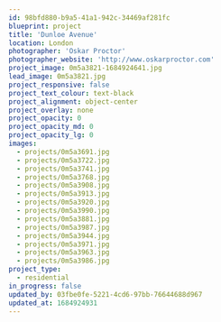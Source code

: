 ```yaml
---
id: 98bfd880-b9a5-41a1-942c-34469af281fc
blueprint: project
title: 'Dunloe Avenue'
location: London
photographer: 'Oskar Proctor'
photographer_website: 'http://www.oskarproctor.com'
project_image: 0m5a3821-1684924641.jpg
lead_image: 0m5a3821.jpg
project_responsive: false
project_text_colour: text-black
project_alignment: object-center
project_overlay: none
project_opacity: 0
project_opacity_md: 0
project_opacity_lg: 0
images:
  - projects/0m5a3691.jpg
  - projects/0m5a3722.jpg
  - projects/0m5a3741.jpg
  - projects/0m5a3768.jpg
  - projects/0m5a3908.jpg
  - projects/0m5a3913.jpg
  - projects/0m5a3920.jpg
  - projects/0m5a3990.jpg
  - projects/0m5a3881.jpg
  - projects/0m5a3987.jpg
  - projects/0m5a3944.jpg
  - projects/0m5a3971.jpg
  - projects/0m5a3963.jpg
  - projects/0m5a3986.jpg
project_type:
  - residential
in_progress: false
updated_by: 03fbe0fe-5221-4cd6-97bb-76644688d967
updated_at: 1684924931
---
```

